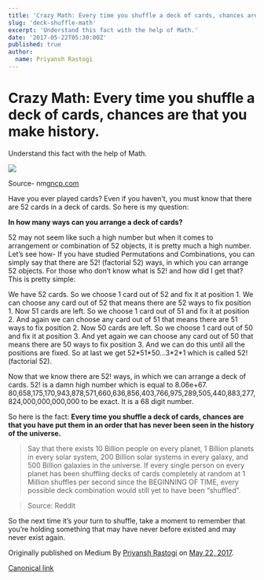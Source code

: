 ```yaml
---
title: 'Crazy Math: Every time you shuffle a deck of cards, chances are that you make history.'
slug: 'deck-shuffle-math'
excerpt: 'Understand this fact with the help of Math.'
date: '2017-05-22T05:30:00Z'
published: true
author:
  name: Priyansh Rastogi
---
```

# Crazy Math: Every time you shuffle a deck of cards, chances are that you make history.

Understand this fact with the help of Math.

![](https://cdn-images-1.medium.com/max/800/1*vyRa5-ANrKQO1kS07p7Kpg.jpeg)

Source- nm[gncp.com](http://www.nmgncp.com/dallas-mavericks-wallpaper-2011-champions.html)

Have you ever played cards? Even if you haven’t, you must know that there are 52 cards in a deck of cards. So here is my question:

**In how many ways can you arrange a deck of cards?**

52 may not seem like such a high number but when it comes to arrangement or combination of 52 objects, it is pretty much a high number. Let’s see how- If you have studied Permutations and Combinations, you can simply say that there are 52! (factorial 52) ways, in which you can arrange 52 objects. For those who don’t know what is 52! and how did I get that? This is pretty simple:

We have 52 cards. So we choose 1 card out of 52 and fix it at position 1. We can choose any card out of 52 that means there are 52 ways to fix position 1. Now 51 cards are left. So we choose 1 card out of 51 and fix it at position 2. And again we can choose any card out of 51 that means there are 51 ways to fix position 2. Now 50 cards are left. So we choose 1 card out of 50 and fix it at position 3. And yet again we can choose any card out of 50 that means there are 50 ways to fix position 3. And we can do this until all the positions are fixed. So at last we get 52\*51\*50…3\*2\*1 which is called 52! (factorial 52).

Now that we know there are 52! ways, in which we can arrange a deck of cards. 52! is a damn high number which is equal to 8.06e+67. 80,658,175,170,943,878,571,660,636,856,403,766,975,289,505,440,883,277,824,000,000,000,000 to be exact. It is a 68 digit number.

So here is the fact: **Every time you shuffle a deck of cards, chances are that you have put them in an order that has never been seen in the history of the universe.**

> Say that there exists 10 Billion people on every planet, 1 Billion planets in every solar system, 200 Billion solar systems in every galaxy, and 500 Billion galaxies in the universe. If every single person on every planet has been shuffling decks of cards completely at random at 1 Million shuffles per second since the BEGINNING OF TIME, every possible deck combination would still yet to have been “shuffled”.

> Source: Reddit

So the next time it’s your turn to shuffle, take a moment to remember that you’re holding something that may have never before existed and may never exist again.

Originally published on Medium By [Priyansh Rastogi](https://medium.com/@priyanshrastogi) on [May 22, 2017](https://medium.com/p/7afe34c8dcb3).

[Canonical link](https://medium.com/@priyanshrastogi/crazy-math-every-time-you-shuffle-a-deck-of-cards-chances-are-that-you-make-history-7afe34c8dcb3)
